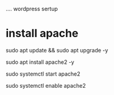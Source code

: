 .... wordpress sertup 

# install apache

sudo apt update && sudo apt upgrade -y

sudo apt install apache2 -y

sudo systemctl start apache2

sudo systemctl enable apache2

